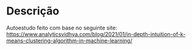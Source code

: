 # Descrição
Autoestudo feito com base no seguinte site: https://www.analyticsvidhya.com/blog/2021/01/in-depth-intuition-of-k-means-clustering-algorithm-in-machine-learning/